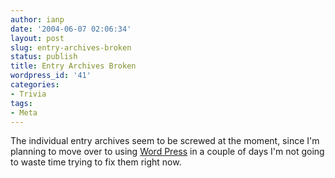 ```yaml
---
author: ianp
date: '2004-06-07 02:06:34'
layout: post
slug: entry-archives-broken
status: publish
title: Entry Archives Broken
wordpress_id: '41'
categories:
- Trivia
tags:
- Meta
---
```


The individual entry archives seem to be screwed at the moment, since
I'm planning to move over to using [Word
Press](http://www.wordpress.org) in a couple of days I'm not going to
waste time trying to fix them right now.
